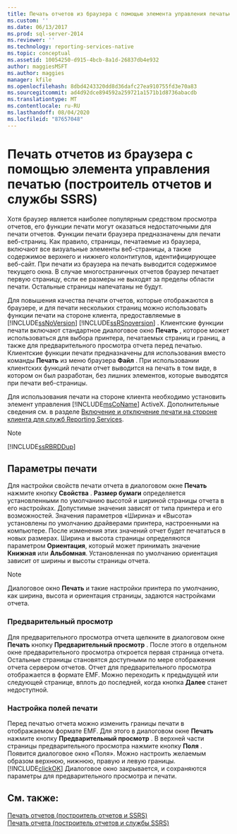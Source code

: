 ```yaml
---
title: Печать отчетов из браузера с помощью элемента управления печатью (построитель отчетов и службы SSRS) | Документы Майкрософт
ms.custom: ''
ms.date: 06/13/2017
ms.prod: sql-server-2014
ms.reviewer: ''
ms.technology: reporting-services-native
ms.topic: conceptual
ms.assetid: 10054250-d915-4bcb-8a1d-26837db4e932
author: maggiesMSFT
ms.author: maggies
manager: kfile
ms.openlocfilehash: 8dbd4243320dd8d36dafc27ea910755fd3e70a83
ms.sourcegitcommit: ad4d92dce894592a259721a1571b1d8736abacdb
ms.translationtype: MT
ms.contentlocale: ru-RU
ms.lasthandoff: 08/04/2020
ms.locfileid: "87657048"
---
```

# <a name="print-reports-from-a-browser-with-the-print-control-report-builder-and-ssrs"></a>Печать отчетов из браузера с помощью элемента управления печатью (построитель отчетов и службы SSRS)
  Хотя браузер является наиболее популярным средством просмотра отчетов, его функции печати могут оказаться недостаточными для печати отчетов. Функции печати браузера предназначены для печати веб-страниц. Как правило, страницы, печатаемые из браузера, включают все визуальные элементы веб-страницы, а также содержимое верхнего и нижнего колонтитулов, идентифицирующее веб-сайт. При печати из браузера на печать выводится содержимое текущего окна. В случае многостраничных отчетов браузер печатает первую страницу, если ее размеры не выходят за пределы области печати. Остальные страницы напечатаны не будут.  
  
 Для повышения качества печати отчетов, которые отображаются в браузере, и для печати нескольких страниц можно использовать функции печати на стороне клиента, предоставляемые в [!INCLUDE[ssNoVersion](../../includes/ssnoversion-md.md)] [!INCLUDE[ssRSnoversion](../../includes/ssrsnoversion-md.md)] . Клиентские функции печати включают стандартное диалоговое окно **Печать** , которое может использоваться для выбора принтера, печатаемых страниц и границ, а также для предварительного просмотра отчета перед печатью. Клиентские функции печати предназначены для использования вместо команды **Печать** из меню браузера **Файл** . При использовании клиентских функций печати отчет выводится на печать в том виде, в котором он был разработан, без лишних элементов, которые выводятся при печати веб-страницы.  
  
 Для использования печати на стороне клиента необходимо установить элемент управления [!INCLUDE[msCoName](../../includes/msconame-md.md)] ActiveX. Дополнительные сведения см. в разделе [Включение и отключение печати на стороне клиента для служб Reporting Services](../report-server/enable-and-disable-client-side-printing-for-reporting-services.md).  
  
> [!NOTE]  
>  [!INCLUDE[ssRBRDDup](../../includes/ssrbrddup-md.md)]  
  
## <a name="print-options"></a>Параметры печати  
 Для настройки свойств печати отчета в диалоговом окне **Печать** нажмите кнопку **Свойства** . **Размер бумаги** определяется установленными по умолчанию высотой и шириной страницы отчета в его настройках. Допустимые значения зависят от типа принтера и его возможностей. Значения параметров «Ширина» и «Высота» установлены по умолчанию драйверами принтера, настроенными на компьютере. После изменения этих значений отчет будет печататься в новых размерах. Ширина и высота страницы определяются параметром **Ориентация**, который может принимать значение **Книжная** или **Альбомная**. Установленная по умолчанию ориентация зависит от ширины и высоты страницы отчета.  
  
> [!NOTE]  
>   Диалоговое окно **Печать** и такие настройки принтера по умолчанию, как ширина, высота и ориентация страницы, задаются настройками отчета.  
  
### <a name="print-preview"></a>Предварительный просмотр  
 Для предварительного просмотра отчета щелкните в диалоговом окне **Печать** кнопку **Предварительный просмотр** . После этого в отдельном окне предварительного просмотра откроется первая страница отчета. Остальные страницы становятся доступными по мере отображения отчета сервером отчетов. Отчет для предварительного просмотра отображается в формате EMF. Можно переходить к предыдущей или следующей странице, вплоть до последней, когда кнопка **Далее** станет недоступной.  
  
### <a name="adjusting-print-margins"></a>Настройка полей печати  
 Перед печатью отчета можно изменить границы печати в отображаемом формате EMF. Для этого в диалоговом окне **Печать** нажмите кнопку **Предварительный просмотр** . В верхней части страницы предварительного просмотра нажмите кнопку **Поля** . Появится диалоговое окно «Поля». Можно настроить желаемым образом верхнюю, нижнюю, правую и левую границы. [!INCLUDE[clickOK](../../includes/clickok-md.md)] Диалоговое окно закрывается, и сохраняются параметры для предварительного просмотра и печати.  
  
## <a name="see-also"></a>См. также:  
 [Печать отчетов &#40;построитель отчетов и SSRS&#41;](print-reports-report-builder-and-ssrs.md)   
 [Печать отчета (построитель отчетов и службы SSRS)](print-a-report-report-builder-and-ssrs.md)  
  
  
